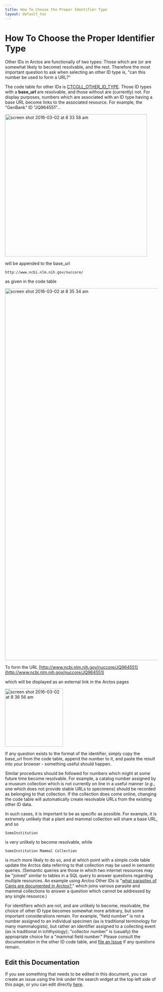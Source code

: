 ```yaml
---
title: How To Choose the Proper Identifier Type
layout: default_toc
---
```


# How To Choose the Proper Identifier Type

Other IDs in Arctos are functionally of two types: Those which are (or are somewhat likely to become) resolvable, and the rest. Therefore the most important question to ask when selecting an other ID type is, "can this number be used to form a URL?"

The code table for other IDs is [CTCOLL_OTHER_ID_TYPE](http://arctos.database.museum/info/ctDocumentation.cfm?table=CTCOLL_OTHER_ID_TYPE). Those ID types with a **base_url** are resolvable, and those without are (currently) not. For display purposes, numbers which are associated with an ID type having a base URL become links to the associated resource. For example, the "GenBank" ID "JQ964551"...

<img width="468" alt="screen shot 2016-03-02 at 8 33 58 am" src="https://cloud.githubusercontent.com/assets/5720791/13467103/92df7ff4-e051-11e5-8e21-4837461901ca.png">

will be appended to the base_url

    http://www.ncbi.nlm.nih.gov/nuccore/

as given in the code table

<img width="1224" alt="screen shot 2016-03-02 at 8 35 34 am" src="https://cloud.githubusercontent.com/assets/5720791/13467157/c35edf08-e051-11e5-969e-418652637d14.png">

To form the URL [http://www.ncbi.nlm.nih.gov/nuccore/JQ964551](http://www.ncbi.nlm.nih.gov/nuccore/JQ964551)

which will be displayed as an external link in the Arctos pages

<img width="191" alt="screen shot 2016-03-02 at 8 36 56 am" src="https://cloud.githubusercontent.com/assets/5720791/13467196/f33a63d2-e051-11e5-97c3-76a79543f2bc.png">

If any question exists to the format of the identifier, simply copy the base_url from the code table, append the number to it, and paste the result into your browser - something useful should happen.

Similar procedures should be followed for numbers which might at some future time become resolvable. For example, a catalog number assigned by a museum collection which is not currently on line in a useful manner (_e.g._, one which does not provide stable URLs to specimens) should be recorded as belonging to that collection. If the collection does come online, changing the code table will automatically create resolvable URLs from the existing other ID data.

In such cases, it is important to be as specific as possible. For example, it is extremely unlikely that a plant and mammal collection will share a base URL, and so

    SomeInstitution

is very unlikely to become resolvable, while

    SomeInstitution Mammal Collection

is much more likely to do so, and at which point with a simple code table update the Arctos data referring to that collection may be used in semantic queries. (Semantic queries are those in which two internet resources may be "joined" similar to tables in a SQL query to answer questions regarding multiple resources. An example using Arctos Other IDs is "[what parasites of Canis are documented in Arctos?](http://arctos.database.museum/SpecimenResults.cfm?&collection_id=27&related_term_val_1=canis)," which joins various parasite and mammal collections to answer a question which cannot be addressed by any single resource.)

For identifiers which are not, and are unlikely to become, resolvable, the choice of other ID type becomes somewhat more arbitrary, but some important considerations remain. For example, "field number" is not a number assigned to an individual specimen (as is traditional terminology for many mammalogists), but rather an identifier assigned to a collecting event (as is traditional in ichthyology); "collector number" is (usually) the appropriate choice for a "mammal field number." Please consult the documentation in the other ID code table, and [file an Issue](https://github.com/ArctosDB/arctos/issues/new) if any questions remain.

## Edit this Documentation

If you see something that needs to be edited in this document, you can create an issue using the link under the search widget at the top left side of this page, or you can edit directly <a href="https://github.com/ArctosDB/documentation-wiki/edit/gh-pages/_how_to/How-to-choose-the-proper-other-identifier-type.markdown" target="_blank">here</a>.
